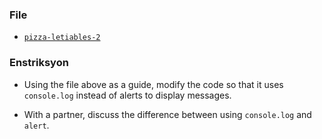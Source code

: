 ### File

* [`pizza-letiables-2`](Unsolved/pizza-letiables-2.html)

### Enstriksyon

* Using the file above as a guide, modify the code so that it uses `console.log` instead of alerts to display messages.

* With a partner, discuss the difference between using `console.log` and `alert`.
